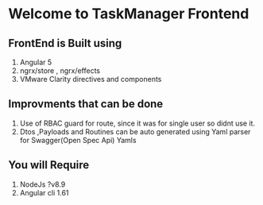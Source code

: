 
# Welcome to TaskManager Frontend

## FrontEnd is Built using
 1. Angular 5
 2. ngrx/store , ngrx/effects
 3. VMware Clarity directives and components
 
## Improvments that can be done
 1. Use of RBAC guard for route, since it was for single user so didnt use it.
 2. Dtos ,Payloads and Routines can be auto generated using Yaml parser for Swagger(Open Spec Api) Yamls
 
 ## You will Require
 1. NodeJs ?v8.9
 2. Angular cli 1.61
